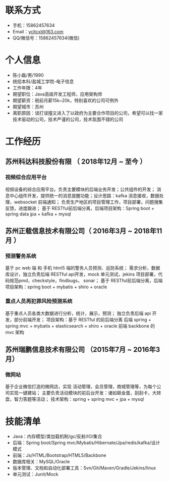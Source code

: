 
# 联系方式

- 手机：15862457634
- Email：ycitcxl@163.com
- QQ/微信号：15862457634(微信)

# 个人信息

 - 陈小磊/男/1990 
 - 统招本科/盐城工学院-电子信息
 - 工作年限：4年
 - 期望职位：Java高级开发工程师，应用架构师
 - 期望薪资：税前月薪15k~20k，特别喜欢的公司可例外
 - 期望城市：苏州
 - 离职原因：误打误撞又进入了以政府为主要合作项目的公司，希望可以找一家技术驱动的公司，技术严谨的公司，技术氛围不错的公司

# 工作经历

## 苏州科达科技股份有限 （ 2018年12月 ~ 至今 ）

### 视频综合应用平台
视频设备的综合应用平台。负责主要模块的后端业务开发；公共组件的开发；
消息中心组件开发，提供统一的消息提醒功能；设计思路：kafka 消息接收，数据处理，websocket 前端通知；
负责生产地区的项目管理工作，项目部署，问题搜集反馈，进度跟进；
基于 RESTful前后端分离，后端项目架构：Spring boot + spring data jpa  + kafka + mysql

## 苏州正载信息技术有限公司（ 2016年3月 ~ 2018年11月 ）

### 预测警务系统
基于 pc web 端 和 手机 html5 端的警务人员预测、巡防系统；
需求分析，数据库设计，独立负责后端 RESTful api开发，mock 单元测试，jekins 项目部署，代码规范pmd，checkstyle，findbugs， sonar；
基于 RESTful前后端分离，后端项目架构：spring boot + mybatis + shiro  + oracle

### 重点人员再犯罪风险预测系统 
基于重点人员各类大数据进行分析，统计，展示，预测；
独立负责后端 api 开发，部分前端开发；
项目架构：基于 RESTful 的前后端分离
后端  spring + spring mvc + mybatis + elasticsearch + shiro + oracle
前端  backbone 的 mvc 架构
    

## 苏州瑞鹏信息技术有限公司 （2015年7月 ~ 2016年3月）
### 微网站
基于企业微信打造的微网店，实现 活动管理，会员管理，商城管理等，为每个公司实现一键建站；
主要负责活动模块的前后台开发：诸如砸金蛋，刮刮卡，大转盘，智力答题等活动；
技术架构：spring + spring mvc + jpa + mysql




# 技能清单

- Java：内存模型/类加载机制/gc/反射/IO/集合
- 后端：Spring boot/Spring mvc/Mybatis/Hibernate/Jpa/redis/kafka/设计模式
- 前端：Js/HTML/Bootstrap/HTML5/Backbone
- 数据库相关：MySQL/Oracle
- 版本管理、文档和自动化部署工具：Svn/Git/Maven/Gradle/Jekins/linux
- 单元测试：Junit/Mock
      
